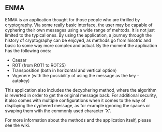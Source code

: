 ENMA
----
ENMA is an application thought for those people who are thrilled by cryptography.
Via some really basic interface, the user may be capable of cyphering their own messages using a wide range of mehtods. It is not just limited to the typical ones. By using the application, a journey through the history of cryptography can be enjoyed, as methods go from hisotric and basic to some way more complex and actual. By the moment the application has the following ones:
- Caesar
- ROT (from ROT1 to ROT25)
- Transposition (both in horizontal and vertical option)
- Vigenére (with the possibility of using the message as the key - autokey)

This application also includes the decyphering method, where the algorithm is reverted in order to get the original message back. For additional security, it also comes with multiple configurations when it comes to the way of displaying the cyphered message, as for example ignoring the spaces or swaping them with the commonly used character 'X'. 

For more information about the methods and the application itself, please see the wiki.
